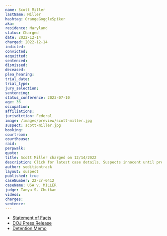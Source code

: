 ```yaml
---
name: Scott Miller
lastName: Miller
hashtag: OrangeGoggleSpiker
aka:
residence: Maryland
status: Charged
date: 2022-12-14
charged: 2022-12-14
indicted:
convicted:
acquitted:
sentenced:
dismissed:
deceased:
plea_hearing:
trial_date:
trial_type:
jury_selection:
sentencing:
status_conference: 2023-07-10
age: 36
occupation:
affiliations:
jurisdiction: Federal
image: /images/preview/scott-miller.jpg
suspect: scott-miller.jpg
booking:
courtroom:
courthouse:
raid:
perpwalk:
quote:
title: Scott Miller charged on 12/14/2022
description: Click for latest case details. Suspects innocent until proven guilty.
author: seditiontrack
layout: suspect
published: true
caseNumber: 22-cr-0412
caseName: USA v. MILLER
judge: Tanya S. Chutkan
videos:
charges:
sentence:
---
```

- [Statement of Facts](https://www.documentcloud.org/documents/23463013-scott-miller)
- [DOJ Press Release](https://www.justice.gov/usao-dc/pr/maryland-man-arrested-felony-charges-actions-during-jan-6-capitol-breach)
- [Detention Memo](https://twitter.com/seditiontrack/status/1606685008319717378)

